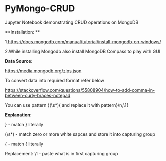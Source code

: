 # PyMongo-CRUD
Jupyter Notebook demonstrating CRUD operations on MongoDB

**Installation: **

1.https://docs.mongodb.com/manual/tutorial/install-mongodb-on-windows/

2.While installing Mongodb also install MongoDB Compass to play with GUI



**Data Source:**

https://media.mongodb.org/zips.json


To convert data into required format refer below

https://stackoverflow.com/questions/55808904/how-to-add-comma-in-between-curly-braces-notepad

You can use pattern \}(\s*)\{ and replace it with pattern\}\n,\1\{

**Explanation:**

\} - match } literally

(\s*) - match zero or more white sapces and store it into capturing group

\{ - match { literally

Replacement: \1 - paste what is in first capturing group
